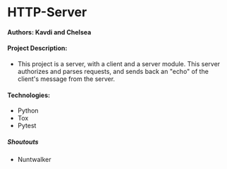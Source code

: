 # HTTP-Server 

#### Authors: Kavdi and Chelsea

#### Project Description:
* This project is a server, with a client and a server module. This server authorizes and parses requests, and sends back an "echo" of the client's message from the server. 

#### Technologies:
* Python
* Tox
* Pytest

##### Shoutouts
* Nuntwalker
